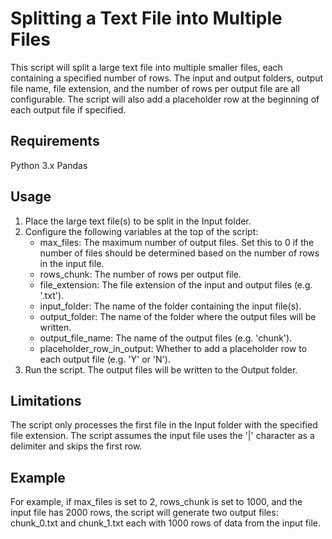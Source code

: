 # Splitting a Text File into Multiple Files #
This script will split a large text file into multiple smaller files, each containing a specified number of rows. The input and output folders, output file name, file extension, and the number of rows per output file are all configurable. The script will also add a placeholder row at the beginning of each output file if specified.

## Requirements ##
Python 3.x
Pandas

## Usage ##
1. Place the large text file(s) to be split in the Input folder.
2. Configure the following variables at the top of the script:
    * max_files: The maximum number of output files. Set this to 0 if the number of files should be determined based on the number of rows in the input file.
    * rows_chunk: The number of rows per output file.
    * file_extension: The file extension of the input and output files (e.g. '.txt').
    * input_folder: The name of the folder containing the input file(s).
    * output_folder: The name of the folder where the output files will be written.
    * output_file_name: The name of the output files (e.g. 'chunk').
    * placeholder_row_in_output: Whether to add a placeholder row to each output file (e.g. 'Y' or 'N').
3. Run the script. The output files will be written to the Output folder.

## Limitations ##
The script only processes the first file in the Input folder with the specified file extension.
The script assumes the input file uses the '|' character as a delimiter and skips the first row.

## Example ##
For example, if max_files is set to 2, rows_chunk is set to 1000, and the input file has 2000 rows, the script will generate two output files: chunk_0.txt and chunk_1.txt each with 1000 rows of data from the input file.